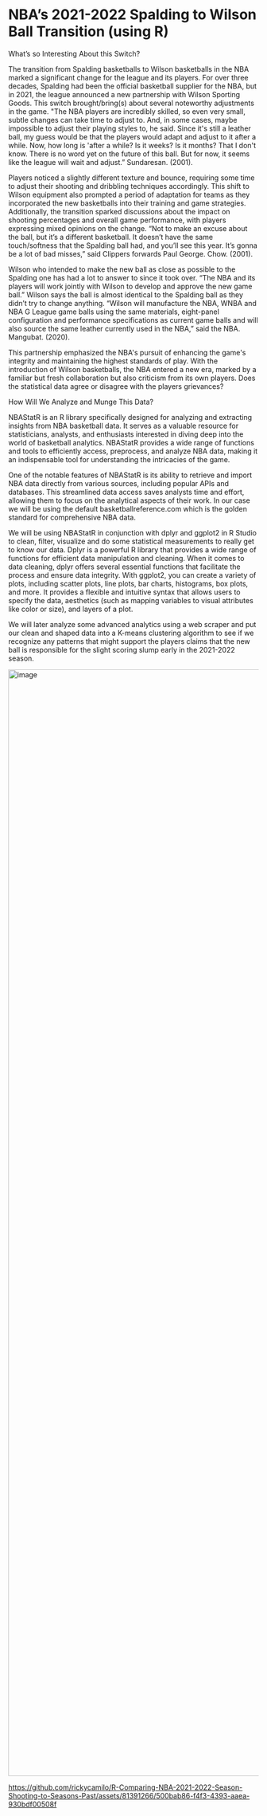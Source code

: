 # NBA’s 2021-2022 Spalding to Wilson Ball Transition (using R)

What’s so Interesting About this Switch?

The transition from Spalding basketballs to Wilson basketballs in the NBA marked a significant change for the league and its players. For over three decades, Spalding had been the official basketball supplier for the NBA, but in 2021, the league announced a new partnership with Wilson Sporting Goods. This switch brought/bring(s) about several noteworthy adjustments in the game. "The NBA players are incredibly skilled, so even very small, subtle changes can take time to adjust to. And, in some cases, maybe impossible to adjust their playing styles to, he said. Since it's still a leather ball, my guess would be that the players would adapt and adjust to it after a while. Now, how long is 'after a while? Is it weeks? Is it months? That I don't know. There is no word yet on the future of this ball. But for now, it seems like the league will wait and adjust.” Sundaresan. (2001).

Players noticed a slightly different texture and bounce, requiring some time to adjust their shooting and dribbling techniques accordingly. This shift to Wilson equipment also prompted a period of adaptation for teams as they incorporated the new basketballs into their training and game strategies. Additionally, the transition sparked discussions about the impact on shooting percentages and overall game performance, with players expressing mixed opinions on the change. “Not to make an excuse about the ball, but it’s a different basketball. It doesn’t have the same touch/softness that the Spalding ball had, and you’ll see this year. It’s gonna be a lot of bad misses,” said Clippers forwards Paul George. Chow. (2001).

Wilson who intended to make the new ball as close as possible to the Spalding one has had a lot to answer to since it took over. “The NBA and its players will work jointly with Wilson to develop and approve the new game ball.” Wilson says the ball is almost identical to the Spalding ball as they didn’t try to change anything. “Wilson will manufacture the NBA, WNBA and NBA G League game balls using the same materials, eight-panel configuration and performance specifications as current game balls and will also source the same leather currently used in the NBA,” said the NBA. Mangubat. (2020).

This partnership emphasized the NBA's pursuit of enhancing the game's integrity and maintaining the highest standards of play. With the introduction of Wilson basketballs, the NBA entered a new era, marked by a familiar but fresh collaboration but also criticism from its own players. Does the statistical data agree or disagree with the players grievances?

How Will We Analyze and Munge This Data?

NBAStatR is an R library specifically designed for analyzing and extracting insights from NBA basketball data. It serves as a valuable resource for statisticians, analysts, and enthusiasts interested in diving deep into the world of basketball analytics. NBAStatR provides a wide range of functions and tools to efficiently access, preprocess, and analyze NBA data, making it an indispensable tool for understanding the intricacies of the game.

One of the notable features of NBAStatR is its ability to retrieve and import NBA data directly from various sources, including popular APIs and databases. This streamlined data access saves analysts time and effort, allowing them to focus on the analytical aspects of their work. In our case we will be using the default basketballreference.com which is the golden standard for comprehensive NBA data.

We will be using NBAStatR in conjunction with dplyr and ggplot2 in R Studio to clean, filter, visualize and do some statistical measurements to really get to know our data. Dplyr is a powerful R library that provides a wide range of functions for efficient data manipulation and cleaning. When it comes to data cleaning, dplyr offers several essential functions that facilitate the process and ensure data integrity. With ggplot2, you can create a variety of plots, including scatter plots, line plots, bar charts, histograms, box plots, and more. It provides a flexible and intuitive syntax that allows users to specify the data, aesthetics (such as mapping variables to visual attributes like color or size), and layers of a plot.

We will later analyze some advanced analytics using a web scraper and put our clean and shaped data into a K-means clustering algorithm to see if we recognize any patterns that might support the players claims that the new ball is responsible for the slight scoring slump early in the 2021-2022 season.

<img width="2222" alt="image" src="https://github.com/rickycamilo/R-Comparing-NBA-2021-2022-Season-Shooting-to-Seasons-Past/assets/81391266/ce816ddf-6069-403d-b6d3-2c071b913835">






https://github.com/rickycamilo/R-Comparing-NBA-2021-2022-Season-Shooting-to-Seasons-Past/assets/81391266/500bab86-f4f3-4393-aaea-930bdf00508f







